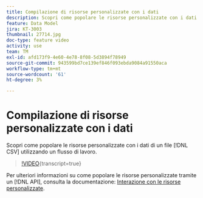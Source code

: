 ```yaml
---
title: Compilazione di risorse personalizzate con i dati
description: Scopri come popolare le risorse personalizzate con i dati di un file CSV utilizzando un flusso di lavoro.
feature: Data Model
jira: KT-3003
thumbnail: 27714.jpg
doc-type: feature video
activity: use
team: TM
exl-id: afd173f9-4e60-4e78-8f08-5d3894f78949
source-git-commit: 943599bd7ce139ef846f093ebda9084a91550aca
workflow-type: tm+mt
source-wordcount: '61'
ht-degree: 3%

---
```


# Compilazione di risorse personalizzate con i dati

Scopri come popolare le risorse personalizzate con i dati di un file [!DNL CSV] utilizzando un flusso di lavoro.

>[!VIDEO](https://video.tv.adobe.com/v/27714?learn=on){transcript=true}

Per ulteriori informazioni su come popolare le risorse personalizzate tramite un [!DNL API], consulta la documentazione: [Interazione con le risorse personalizzate](https://experienceleague.adobe.com/docs/campaign-standard/using/working-with-apis/interacting-with-custom-resources.html?lang=it).
